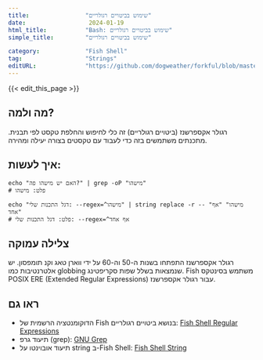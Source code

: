 ```yaml
---
title:                "שימוש בביטויים רגולריים"
date:                  2024-01-19
html_title:           "Bash: שימוש בביטויים רגולריים"
simple_title:         "שימוש בביטויים רגולריים"

category:             "Fish Shell"
tag:                  "Strings"
editURL:              "https://github.com/dogweather/forkful/blob/master/content/he/fish-shell/using-regular-expressions.md"
---
```


{{< edit_this_page >}}

## מה ולמה?
רגולר אקספרשנז (ביטויים רגולריים) זה כלי לחיפוש והחלפת טקסט לפי תבנית. מתכנתים משתמשים בזה כדי לעבוד עם טקסטים בצורה יעילה ומהירה.

## איך לעשות:
```Fish Shell
echo "האם יש מישהו פה?" | grep -oP "מישהו"
# פלט: מישהו

echo "דגל התכנות שלי: --regex=^מישהו" | string replace -r -- "מישהו" "אף אחד"
# פלט: דגל התכנות שלי: --regex=^אף אחד
```

## צלילה עמוקה
רגולר אקספרשנז התפתחו בשנות ה-50 וה-60 על ידי ווארן טאג וקנ תומפסון. יש אלטרנטיבות כמו globbing שנמצאות בשלל שפות סקריפטינג. Fish משתמש בסינטקס POSIX ERE (Extended Regular Expressions) עבור רגולר אקספרשנז.

## ראו גם
- הדוקומנטציה הרשמית של Fish בנושא ביטויים רגולריים: [Fish Shell Regular Expressions](https://fishshell.com/docs/current/index.html#syntax-regular-expressions)
- תיעוד גרפ (grep): [GNU Grep](https://www.gnu.org/software/grep/manual/grep.html)
- תיעוד אובוינטו על string ב-Fish Shell: [Fish Shell String](https://fishshell.com/docs/current/cmds/string.html)
